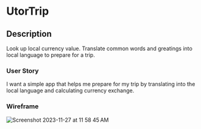 # UtorTrip 

## Description 
Look up local currency value.  Translate common words and greatings into local language to prepare for a trip. 

### User Story
I want a simple app that helps me prepare for my trip by translating into the  local language and calculating currency exchange. 

### Wireframe

![Screenshot 2023-11-27 at 11 58 45 AM](https://github.com/orosunn/project-1/assets/148789647/59a4bf25-a4dc-47cd-be8b-338169801d2e)
